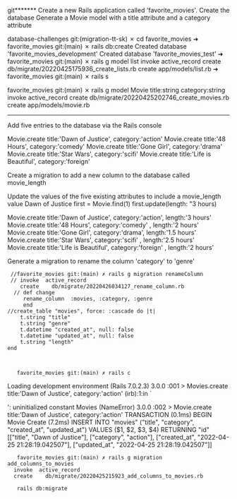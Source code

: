 git*******
Create a new Rails application called 'favorite_movies'.
Create the database
Generate a Movie model with a title attribute and a category attribute

database-challenges git:(migration-tt-sk) ✗ cd favorite_movies
➜  favorite_movies git:(main) ✗ rails db:create
Created database 'favorite_movies_development'
Created database 'favorite_movies_test'
➜  favorite_movies git:(main) ✗ rails g model list
      invoke  active_record
      create    db/migrate/20220425175936_create_lists.rb
      create    app/models/list.rb
➜  favorite_movies git:(main) ✗ rails s


 favorite_movies git:(main) ✗ rails g model Movie title:string category:string 
      invoke  active_record
      create    db/migrate/20220425202746_create_movies.rb
      create    app/models/movie.rb



*******

Add five entries to the database via the Rails console

Movie.create title:'Dawn of Justice', category:'action'
Movie.create title:'48 Hours', category:'comedy'
Movie.create title:'Gone Girl', category:'drama'
Movie.create title:'Star Wars', category:'scifi'
Movie.create title:'Life is Beautiful', category:'foreign'


Create a migration to add a new column to the database called movie_length


Update the values of the five existing attributes to include a movie_length value
Dawn of Justice 
first = Movie.find(1)
first.update(length: "3 hours)

Movie.create title:'Dawn of Justice', category:'action', length:'3 hours'
Movie.create title:'48 Hours', category:'comedy' , length:'2 hours'
Movie.create title:'Gone Girl', category:'drama', length:'1.5 hours'
Movie.create title:'Star Wars', category:'scifi' , length:'2.5 hours'
Movie.create title:'Life is Beautiful', category:'foreign' , length:'2 hours'


Generate a migration to rename the column 'category' to 'genre'

     //favorite_movies git:(main) ✗ rails g migration renameColumn 
     // invoke  active_record
        create    db/migrate/20220426034127_rename_column.rb
      // def change
         rename_column  :movies, :category, :genre
         end
    //create_table "movies", force: :cascade do |t|
        t.string "title"
        t.string "genre"
        t.datetime "created_at", null: false
        t.datetime "updated_at", null: false
        t.string "length"
    end



       favorite_movies git:(main) ✗ rails c
Loading development environment (Rails 7.0.2.3)
3.0.0 :001 >  Movies.create title:'Dawn of Justice', category:'action'
(irb):1:in `<main>': uninitialized constant Movies (NameError)
3.0.0 :002 >  Movie.create title:'Dawn of Justice', category:'action'
  TRANSACTION (0.1ms)  BEGIN
  Movie Create (7.2ms)  INSERT INTO "movies" ("title", "category", "created_at", "updated_at") VALUES ($1, $2, $3, $4) RETURNING "id"  [["title", "Dawn of Justice"], ["category", "action"], ["created_at", "2022-04-25 21:28:19.042507"], ["updated_at", "2022-04-25 21:28:19.042507"]]  

       favorite_movies git:(main) ✗ rails g migration add_columns_to_movies    
      invoke  active_record
      create    db/migrate/20220425215923_add_columns_to_movies.rb

       rails db:migrate



